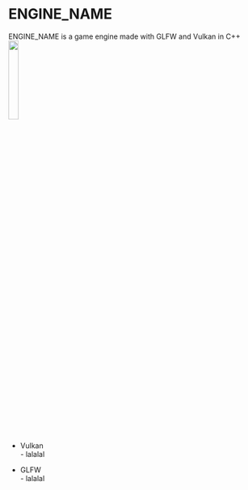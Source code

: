 # ENGINE_NAME

ENGINE_NAME is a game engine made with GLFW and Vulkan in C++  
<img src =https://www.svgrepo.com/show/70931/mechanical-gears.svg width=20%>  

* Vulkan  
      - lalalal

* GLFW  
      - lalalal

